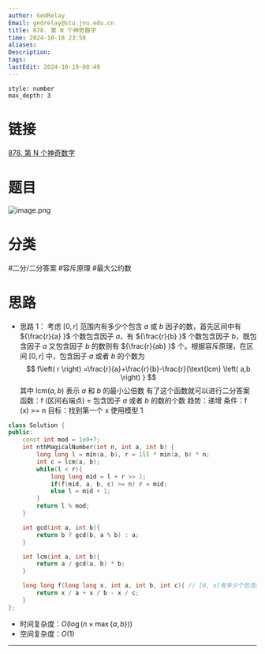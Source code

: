```yaml
---
author: GedRelay
Email: gedrelay@stu.jnu.edu.cn
title: 878. 第 N 个神奇数字
time: 2024-10-18 23:58
aliases: 
Description: 
tags: 
lastEdit: 2024-10-19-00:49
---
```


```toc
style: number
max_depth: 3
```

# 链接
[878. 第 N 个神奇数字](https://leetcode.cn/problems/nth-magical-number/) 

# 题目
![image.png](https://ged-pic-bed.oss-cn-guangzhou.aliyuncs.com/img/202410182359631.png)


# 分类
#二分/二分答案 #容斥原理 #最大公约数 

# 思路
- 思路 1：
考虑 ${\left[ 0,r \right]  }$ 范围内有多少个包含 ${a }$ 或 ${b }$ 因子的数，首先区间中有 ${\frac{r}{a} }$ 个数包含因子 ${a }$，有 ${\frac{r}{b} }$ 个数包含因子 ${b }$，既包含因子 ${a }$ 又包含因子 ${b }$ 的数则有 ${\frac{r}{ab} }$ 个。根据容斥原理，在区间 ${\left[ 0,r \right]  }$ 中，包含因子 ${a }$ 或者 ${b }$ 的个数为
$$
f\left( r \right) =\frac{r}{a}+\frac{r}{b}-\frac{r}{\text{lcm} \left( a,b \right) }
$$
其中 ${\text{lcm} \left( a,b \right)  }$ 表示 ${a }$ 和 ${b }$ 的最小公倍数
有了这个函数就可以进行二分答案
函数：f (区间右端点) = 包含因子 ${a }$ 或者 ${b }$ 的数的个数
趋势：递增
条件：f (x) >= n
目标：找到第一个 x
使用模型 1


```cpp
class Solution {
public:
    const int mod = 1e9+7;
    int nthMagicalNumber(int n, int a, int b) {
        long long l = min(a, b), r = 1ll * min(a, b) * n;
        int c = lcm(a, b);
        while(l < r){
            long long mid = l + r >> 1;
            if(f(mid, a, b, c) >= n) r = mid;
            else l = mid + 1;
        }
        return l % mod;
    }

    int gcd(int a, int b){
        return b ? gcd(b, a % b) : a;
    }

    int lcm(int a, int b){
        return a / gcd(a, b) * b;
    }

    long long f(long long x, int a, int b, int c){ // [0, x]有多少个包含a或b因子的数
        return x / a + x / b - x / c;
    }
};
```


- 时间复杂度：${O\left( \log \left( n\times \max\{ a,b \}  \right)  \right)  }$ 
- 空间复杂度：${O\left( 1 \right)  }$ 


---


